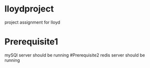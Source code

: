 # lloydproject
project assignment for lloyd
# Prerequisite1
mySQl server should be running
#Prerequisite2
redis server should be running
